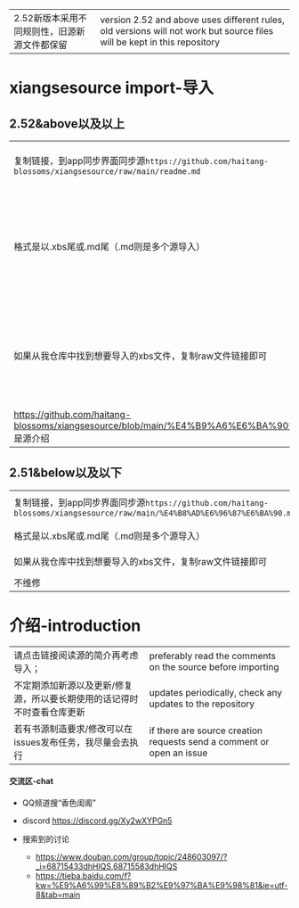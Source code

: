 |||
|--|--|
|2.52新版本采用不同规则性，旧源新源文件都保留|version 2.52 and above uses different rules, old versions will not work but source files will be kept in this repository|


# xiangsesource import-导入

## 2.52&above以及以上
|||
|--|--|
|复制链接，到app同步界面同步源`https://github.com/haitang-blossoms/xiangsesource/raw/main/readme.md`|copy link and go to app source sync page|
|格式是以.xbs尾或.md尾（.md则是多个源导入）|format ends in extensions .xbs or .md (markdown files contain multiple source imports)|
|如果从我仓库中找到想要导入的xbs文件，复制raw文件链接即可|if there is a xbs file not listed in the .md, simply copy the raw file link and import|
| https://github.com/haitang-blossoms/xiangsesource/blob/main/%E4%B9%A6%E6%BA%90%E4%BB%8B%E7%BB%8D.md 是源介绍|is the description for sources|

## 2.51&below以及以下
|||
|--|--|
|复制链接，到app同步界面同步源`https://github.com/haitang-blossoms/xiangsesource/raw/main/%E4%B8%AD%E6%96%87%E6%BA%90.md`|copy link and go to app source sync page `https://github.com/haitang-blossoms/xiangsesource/raw/main/englishSource.md`|
|格式是以.xbs尾或.md尾（.md则是多个源导入）|format ends in extensions .xbs or .md (markdown files contain multiple source imports)|
|如果从我仓库中找到想要导入的xbs文件，复制raw文件链接即可|if there is a xbs file not listed in the .md, simply copy the raw file link and import|
|不维修|no more updates|

# 介绍-introduction
|||
|--|--|
|请点击链接阅读源的简介再考虑导入；|preferably read the comments on the source before importing|
|不定期添加新源以及更新/修复源，所以要长期使用的话记得时不时查看仓库更新|updates periodically, check any updates to the repository|
|若有书源制造要求/修改可以在issues发布任务，我尽量会去执行|if there are source creation requests send a comment or open an issue|

#### 交流区-chat

- QQ频道搜“香色闺阁”
- discord https://discord.gg/Xy2wXYPGn5

- 搜索到的讨论
  - https://www.douban.com/group/topic/248603097/?_i=68715433dhHlQS,68715583dhHlQS
  - https://tieba.baidu.com/f?kw=%E9%A6%99%E8%89%B2%E9%97%BA%E9%98%81&ie=utf-8&tab=main
